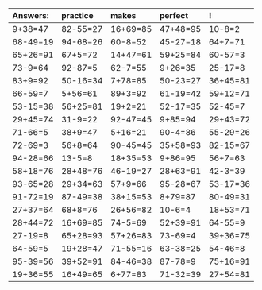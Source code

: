 | Answers: | practice | makes | perfect | ! |
| :--- | :--- | :--- | :--- | :--- |
| 9+38=47 | 82-55=27 | 16+69=85 | 47+48=95 | 10-8=2 | 
| 68-49=19 | 94-68=26 | 60-8=52 | 45-27=18 | 64+7=71 | 
| 65+26=91 | 67+5=72 | 14+47=61 | 59+25=84 | 60-57=3 | 
| 73-9=64 | 92-87=5 | 62-7=55 | 9+26=35 | 25-17=8 | 
| 83+9=92 | 50-16=34 | 7+78=85 | 50-23=27 | 36+45=81 | 
| 66-59=7 | 5+56=61 | 89+3=92 | 61-19=42 | 59+12=71 | 
| 53-15=38 | 56+25=81 | 19+2=21 | 52-17=35 | 52-45=7 | 
| 29+45=74 | 31-9=22 | 92-47=45 | 9+85=94 | 29+43=72 | 
| 71-66=5 | 38+9=47 | 5+16=21 | 90-4=86 | 55-29=26 | 
| 72-69=3 | 56+8=64 | 90-45=45 | 35+58=93 | 82-15=67 | 
| 94-28=66 | 13-5=8 | 18+35=53 | 9+86=95 | 56+7=63 | 
| 58+18=76 | 28+48=76 | 46-19=27 | 28+63=91 | 42-3=39 | 
| 93-65=28 | 29+34=63 | 57+9=66 | 95-28=67 | 53-17=36 | 
| 91-72=19 | 87-49=38 | 38+15=53 | 8+79=87 | 80-49=31 | 
| 27+37=64 | 68+8=76 | 26+56=82 | 10-6=4 | 18+53=71 | 
| 28+44=72 | 16+69=85 | 74-5=69 | 52+39=91 | 64-55=9 | 
| 27-19=8 | 65+28=93 | 57+26=83 | 73-69=4 | 39+36=75 | 
| 64-59=5 | 19+28=47 | 71-55=16 | 63-38=25 | 54-46=8 | 
| 95-39=56 | 39+52=91 | 84-46=38 | 87-78=9 | 75+16=91 | 
| 19+36=55 | 16+49=65 | 6+77=83 | 71-32=39 | 27+54=81 | 
